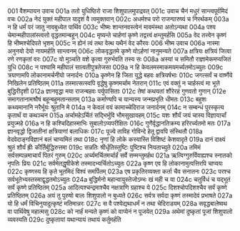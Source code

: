 001	वैशम्पायन उवाच
001a	ततो युधिष्ठिरो राजा शिशुपालमुपाद्रवत्
001c	उवाच चैनं मधुरं सान्त्वपूर्वमिदं वचः
002a	नेदं युक्तं महीपाल यादृशं वै त्वमुक्तवान्
002c	अधर्मश्च परो राजन्पारुष्यं च निरर्थकम्
003a	न हि धर्मं परं जातु नावबुध्येत पार्थिव
003c	भीष्मः शान्तनवस्त्वेनं मावमंस्था अतोऽन्यथा
004a	पश्य चेमान्महीपालांस्त्वत्तो वृद्धतमान्बहून्
004c	मृष्यन्ते चार्हणां कृष्णे तद्वत्त्वं क्षन्तुमर्हसि
005a	वेद तत्त्वेन कृष्णं हि भीष्मश्चेदिपते भृशम्
005c	न ह्येनं त्वं तथा वेत्थ यथैनं वेद कौरवः
006	भीष्म उवाच
006a	नास्मा अनुनयो देयो नायमर्हति सान्त्वनम्
006c	लोकवृद्धतमे कृष्णे योऽर्हणां नानुमन्यते
007a	क्षत्रियः क्षत्रियं जित्वा रणे रणकृतां वरः
007c	यो मुञ्चति वशे कृत्वा गुरुर्भवति तस्य सः
008a	अस्यां च समितौ राज्ञामेकमप्यजितं युधि
008c	न पश्यामि महीपालं सात्वतीपुत्रतेजसा
009a	न हि केवलमस्माकमयमर्च्यतमोऽच्युतः
009c	त्रयाणामपि लोकानामर्चनीयो जनार्दनः
010a	कृष्णेन हि जिता युद्धे बहवः क्षत्रियर्षभाः
010c	जगत्सर्वं च वार्ष्णेये निखिलेन प्रतिष्ठितम्
011a	तस्मात्सत्स्वपि वृद्धेषु कृष्णमर्चाम नेतरान्
011c	एवं वक्तुं न चार्हस्त्वं मा भूत्ते बुद्धिरीदृशी
012a	ज्ञानवृद्धा मया राजन्बहवः पर्युपासिताः
012c	तेषां कथयतां शौरेरहं गुणवतो गुणान्
012e	समागतानामश्रौषं बहून्बहुमतान्सताम्
013a	कर्माण्यपि च यान्यस्य जन्मप्रभृति धीमतः
013c	बहुशः कथ्यमानानि नरैर्भूयः श्रुतानि मे
014a	न केवलं वयं कामाच्चेदिराज जनार्दनम्
014c	न सम्बन्धं पुरस्कृत्य कृतार्थं वा कथञ्चन
015a	अर्चामहेऽर्चितं सद्भिर्भुवि भौमसुखावहम्
015c	यशः शौर्यं जयं चास्य विज्ञायार्चां प्रयुज्महे
016a	न हि कश्चिदिहास्माभिः सुबालोऽप्यपरीक्षितः
016c	गुणैर्वृद्धानतिक्रम्य हरिरर्च्यतमो मतः
017a	ज्ञानवृद्धो द्विजातीनां क्षत्रियाणां बलाधिकः
017c	पूज्ये ताविह गोविन्दे हेतू द्वावपि संस्थितौ
018a	वेदवेदाङ्गविज्ञानं बलं चाप्यमितं तथा
018c	नृणां हि लोके कस्यास्ति विशिष्टं केशवादृते
019a	दानं दाक्ष्यं श्रुतं शौर्यं ह्रीः कीर्तिर्बुद्धिरुत्तमा
019c	सन्नतिः श्रीर्धृतिस्तुष्टिः पुष्टिश्च नियताच्युते
020a	तमिमं सर्वसम्पन्नमाचार्यं पितरं गुरुम्
020c	अर्च्यमर्चितमर्चार्हं सर्वे सम्मन्तुमर्हथ
021a	ऋत्विग्गुरुर्विवाह्यश्च स्नातको नृपतिः प्रियः
021c	सर्वमेतद्धृषीकेशे तस्मादभ्यर्चितोऽच्युतः
022a	कृष्ण एव हि लोकानामुत्पत्तिरपि चाप्ययः
022c	कृष्णस्य हि कृते भूतमिदं विश्वं समर्पितम्
023a	एष प्रकृतिरव्यक्ता कर्ता चैव सनातनः
023c	परश्च सर्वभूतेभ्यस्तस्माद्वृद्धतमोऽच्युतः
024a	बुद्धिर्मनो महान्वायुस्तेजोऽम्भः खं मही च या
024c	चतुर्विधं च यद्भूतं सर्वं कृष्णे प्रतिष्ठितम्
025a	आदित्यश्चन्द्रमाश्चैव नक्षत्राणि ग्रहाश्च ये
025c	दिशश्चोपदिशश्चैव सर्वं कृष्णे प्रतिष्ठितम्
026a	अयं तु पुरुषो बालः शिशुपालो न बुध्यते
026c	सर्वत्र सर्वदा कृष्णं तस्मादेवं प्रभाषते
027a	यो हि धर्मं विचिनुयादुत्कृष्टं मतिमान्नरः
027c	स वै पश्येद्यथाधर्मं न तथा चेदिराडयम्
028a	सवृद्धबालेष्वथ वा पार्थिवेषु महात्मसु
028c	को नार्हं मन्यते कृष्णं को वाप्येनं न पूजयेत्
029a	अथेमां दुष्कृतां पूजां शिशुपालो व्यवस्यति
029c	दुष्कृतायां यथान्यायं तथायं कर्तुमर्हति
